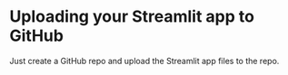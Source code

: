 # Uploading your Streamlit app to GitHub

Just create a GitHub repo and upload the Streamlit app files to the repo.
